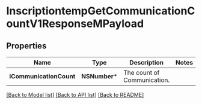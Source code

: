 # InscriptiontempGetCommunicationCountV1ResponseMPayload

## Properties
Name | Type | Description | Notes
------------ | ------------- | ------------- | -------------
**iCommunicationCount** | **NSNumber*** | The count of Communication. | 

[[Back to Model list]](../README.md#documentation-for-models) [[Back to API list]](../README.md#documentation-for-api-endpoints) [[Back to README]](../README.md)


